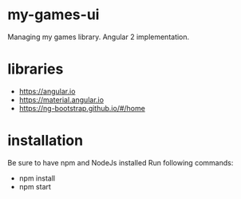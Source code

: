 # my-games-ui
Managing my games library. Angular 2 implementation.

# libraries
* https://angular.io
* https://material.angular.io
* https://ng-bootstrap.github.io/#/home


# installation
Be sure to have npm and NodeJs installed
Run following commands:
* npm install
* npm start
